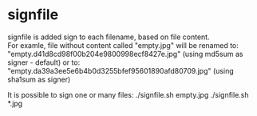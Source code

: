 # signfile

signfile is added sign to each filename, based on file content.  
For examle, file without content called "empty.jpg" will be renamed to:
"empty.d41d8cd98f00b204e9800998ecf8427e.jpg" (using md5sum as signer - default)
or to:
"empty.da39a3ee5e6b4b0d3255bfef95601890afd80709.jpg" (using sha1sum as signer)

It is possible to sign one or many files:
./signfile.sh empty.jpg
./signfile.sh *.jpg
